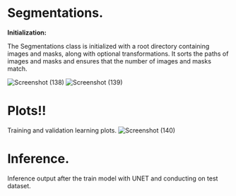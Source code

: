 # Segmentations.
**Initialization:**

The Segmentations class is initialized with a root directory containing images and masks, along with optional transformations.
It sorts the paths of images and masks and ensures that the number of images and masks match.

![Screenshot (138)](https://github.com/TeachAI-UZ/CodingMasters-3/assets/89033710/64eaddbb-6de0-4ad9-9e26-da084f5c87f0)
![Screenshot (139)](https://github.com/TeachAI-UZ/CodingMasters-3/assets/89033710/6fb23eda-5d9b-459a-982d-b32c45ea66c9)

# Plots!!

Training and validation learning plots.
![Screenshot (140)](https://github.com/TeachAI-UZ/CodingMasters-3/assets/89033710/28350cd6-9fb0-4d98-90ce-cfd2630e1424)

# Inference.

Inference output after the train model with UNET and conducting on test dataset.  

